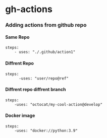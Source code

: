 # gh-actions
### Adding actions from github repo

#### Same Repo

    steps:
        - uses: "./.github/action1"

#### Diffrent Repo
  

    steps:
    	  -uses: "user/repo@ref"

#### Diffrent repo diffrent branch

    steps:
    	-uses: "octocat/my-cool-action@develop"
#### Docker image

    steps:
    	-uses: "docker://python:3.9"
